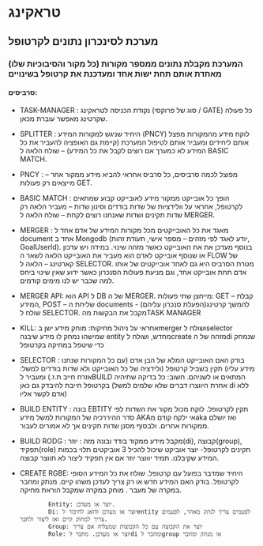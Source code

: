 # טראקינג
## מערכת לסינכרון נתונים לקרטופל
### המערכת מקבלת נתונים ממספר מקורות (כל מקור והסיבוכיות שלו) מאחדת אותם תחת ישות אחד ומעדכנת את קרטופל בשינויים 

#### סרביסים:

- TASK-MANAGER : נקודת הכניסה לטראקינג (סוג של פרוקסי / GATE) כל פעולה שקרטינג מאפשר עוברת מכאן.

- SPLITTER : היחיד שניגש למקורות המידע (PNCY) לוקח מידע מהמקורות מפצל אותם ליחידים ומעביר אותם לטיפול המערכת (קיימת גם האופציה להעביר את כל המידע לא כמערך אם רוצים לקבל את כל המידע) – שולח הלאה ל BASIC MATCH.

- PNCY  : מפוצל לכמה סרביסים, כל סרביס אחראי להביא מידע ממקור אחר – מייצאים רק פעולות GET.

- BASIC MATCH : הופך כל אובייקט ממקור מידע לאובייקט קבוע שמתאים לקרטופל, אחראי על וולידציות של שדות בודדים וסינון שדות – מעביר הלאה רק שדות תקינים ושדות שאנחנו רוצים לקחת – שולח הלאה ל MERGER.

- MERGER : מאגד את כל האובייקטים מכל מקורות המידע של אדם אחד ל document אחד ב Mongodb (יודע לאגד לפי מזהים – מספר אישי, תעודת זהות, GoalUserId). בנוסף מעדכן את את האובייקט כאשר מזהה שינוי. במידה ויש עדכון או שנוסף אובייקט לאדם הוא מעביר את האובייקט הלאה לשאר ה FLOW של קארטינג – הלאה ל SELECTOR. מטרת הסרביס היא גם לאחד אובייקטים של אותו אדם תחת אובייקט אחד, וגם מניעת פעולות הסנכרון כאשר ידוע שאין שינוי ביחס למה שכבר יש לנו מימים קודמים.

- MERGER API: הוא API ל DB של ה MERGER. מייחצן שתי פעולות: GET – קבלת המידע, POST – שליחת ה documents להמשך קרטינג(הפעלת סנכרון עליהם)  - שולח ל SELECTOR. מקבל את הבקשות מהTASK MANAGER

- KILL: אחראי על ניהול מחיקות: מוחק מידע ישן בmerger ושולח לselector שמישהו נמחק לו מידע שיבנה entity מחדש, ושולח לcreate מזהה של הdi שנמחק כדי שיטפל במחיקה בקרטופל

- SELECTOR : בודק האם האובייקט המלא של הבן אדם (עם כל המקורות שנתנו מידע עליו) תקין בשביל קרטופל (ולידציה של כל האובייקט ולא שדות בודדים למשל: אזרח חייב ת.ז.) ומעביר לBUILD המתאים או לשניהם. חשוב: כל בדיקה שתיהיה בקרטופל חייבת להיבדק גם כאן (אחרת היווצרו דברים שלא שלמים למשל di ללא אדם לקשר אליו)

- BUILD ENTITY : בונה EBTITY תקין לקרטופל. לוקח מכול מקור את השדות לפי סדר ההיררכיה של המקורות למשל מידע AKAאי ילקח קודם מaka ואז יושלם ממקורות אחרים. ולבסוף מסנן שדות תקינים אך לא אמורים לעבור.

- BUILD RODG : מקבל מידע ממקוד בודד ובונה מזה : יוזר(di), קבוצה(group), תפקיד(role) תקינים לקרטופל- יוצר אוביקט  שיכול להכיל 3 אוביקטים תלוי בכמות המידע שקיבלנו. תמיד יוווצר יוזר אם אין תפקיד ליצור לא תווצר קבוצה. 

- CREATE RGBE: היחיד שמדבר בפועל עם קרטופל. שולח את כל המידע הסופי לקרטופל. בודק האם המידע חדש או רק צריך לעדכן משהו קיים. מנתק ומחבר במקרה של מעבר . מוחק במקרה שמקבל הוראת מחיקה.
              
              Entity: יוצר או מעדכן.
              Di: יוצר או מעדכן ודואג לחיבור לentity לפעמים צריך לנתק מאחר, לפעמים צריך למחוק קיים ואז ליצור ולחבר.
              Group: יוצר את הקבוצה עם כל הקבוצות שמעליה אם צריך
              Role: יוצר או מעדכן. מחבר לdi ומחבר לgroup או מנתק ומחבר


